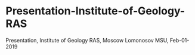 # Presentation-Institute-of-Geology-RAS
Presentation, Institute of Geology RAS, Moscow Lomonosov MSU, Feb-01-2019
